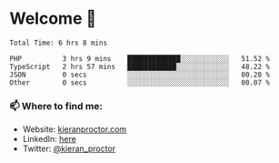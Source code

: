 # Welcome 🦘

<!--START_SECTION:waka-->

```text
Total Time: 6 hrs 8 mins

PHP          3 hrs 9 mins    █████████████░░░░░░░░░░░░   51.52 %
TypeScript   2 hrs 57 mins   ████████████░░░░░░░░░░░░░   48.22 %
JSON         0 secs          ░░░░░░░░░░░░░░░░░░░░░░░░░   00.20 %
Other        0 secs          ░░░░░░░░░░░░░░░░░░░░░░░░░   00.07 %
```

<!--END_SECTION:waka-->

### 📫 Where to find me:

-   Website: [kieranproctor.com](https://kieranproctor.com/)
-   LinkedIn: [here](https://www.linkedin.com/in/kieran-proctor-086b5a159/)
-   Twitter: [@kieran_proctor](https://twitter.com/kieran_proctor)
